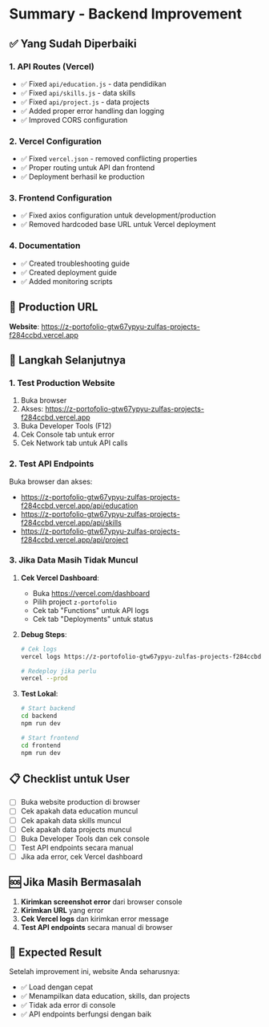 # Summary - Backend Improvement

## ✅ Yang Sudah Diperbaiki

### 1. **API Routes (Vercel)**
- ✅ Fixed `api/education.js` - data pendidikan
- ✅ Fixed `api/skills.js` - data skills  
- ✅ Fixed `api/project.js` - data projects
- ✅ Added proper error handling dan logging
- ✅ Improved CORS configuration

### 2. **Vercel Configuration**
- ✅ Fixed `vercel.json` - removed conflicting properties
- ✅ Proper routing untuk API dan frontend
- ✅ Deployment berhasil ke production

### 3. **Frontend Configuration**
- ✅ Fixed axios configuration untuk development/production
- ✅ Removed hardcoded base URL untuk Vercel deployment

### 4. **Documentation**
- ✅ Created troubleshooting guide
- ✅ Created deployment guide
- ✅ Added monitoring scripts

## 🚀 Production URL
**Website**: https://z-portofolio-gtw67ypyu-zulfas-projects-f284ccbd.vercel.app

## 🔧 Langkah Selanjutnya

### 1. **Test Production Website**
1. Buka browser
2. Akses: https://z-portofolio-gtw67ypyu-zulfas-projects-f284ccbd.vercel.app
3. Buka Developer Tools (F12)
4. Cek Console tab untuk error
5. Cek Network tab untuk API calls

### 2. **Test API Endpoints**
Buka browser dan akses:
- https://z-portofolio-gtw67ypyu-zulfas-projects-f284ccbd.vercel.app/api/education
- https://z-portofolio-gtw67ypyu-zulfas-projects-f284ccbd.vercel.app/api/skills
- https://z-portofolio-gtw67ypyu-zulfas-projects-f284ccbd.vercel.app/api/project

### 3. **Jika Data Masih Tidak Muncul**
1. **Cek Vercel Dashboard**:
   - Buka https://vercel.com/dashboard
   - Pilih project `z-portofolio`
   - Cek tab "Functions" untuk API logs
   - Cek tab "Deployments" untuk status

2. **Debug Steps**:
   ```bash
   # Cek logs
   vercel logs https://z-portofolio-gtw67ypyu-zulfas-projects-f284ccbd.vercel.app
   
   # Redeploy jika perlu
   vercel --prod
   ```

3. **Test Lokal**:
   ```bash
   # Start backend
   cd backend
   npm run dev
   
   # Start frontend
   cd frontend  
   npm run dev
   ```

## 📋 Checklist untuk User

- [ ] Buka website production di browser
- [ ] Cek apakah data education muncul
- [ ] Cek apakah data skills muncul  
- [ ] Cek apakah data projects muncul
- [ ] Buka Developer Tools dan cek console
- [ ] Test API endpoints secara manual
- [ ] Jika ada error, cek Vercel dashboard

## 🆘 Jika Masih Bermasalah

1. **Kirimkan screenshot error** dari browser console
2. **Kirimkan URL** yang error
3. **Cek Vercel logs** dan kirimkan error message
4. **Test API endpoints** secara manual di browser

## 🎯 Expected Result
Setelah improvement ini, website Anda seharusnya:
- ✅ Load dengan cepat
- ✅ Menampilkan data education, skills, dan projects
- ✅ Tidak ada error di console
- ✅ API endpoints berfungsi dengan baik 